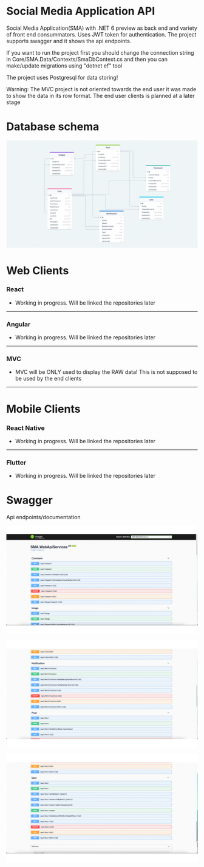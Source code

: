 # Social Media Application API
Social Media Application(SMA) with .NET 6 preview as back end and variety of front end consummators.
Uses JWT token for authentication. The project supports swagger and it shows the api endpoints.

If you want to run the project first you should change the connection string in Core/SMA.Data/Contexts/SmaDbContext.cs and then you can make/update migrations
using "dotnet ef" tool

The project uses Postgresql for data storing!

Warning: The MVC project is not oriented towards the end user it was made to show the data in its row format. 
The end user clients is planned at a later stage


# Database schema

![0](./img/0.png)



# Web Clients


### React
 
- Working in progress. Will be linked the repositories later
---

### Angular

-  Working in progress. Will be linked the repositories later

---

### MVC

- MVC will be ONLY used to display the RAW data! This is not supposed to be used by the end clients 

---

# Mobile Clients



### React Native

-  Working in progress. Will be linked the repositories later

---

### Flutter

-  Working in progress. Will be linked the repositories later


# Swagger 

Api endpoints/documentation



![1](./img/1.png)

![2](./img/2.png)

![3](./img/3.png)
